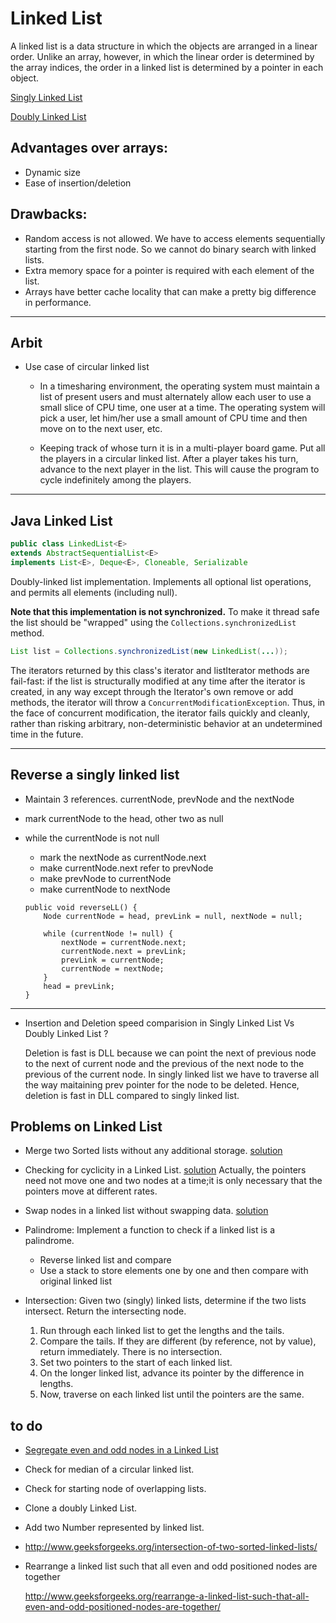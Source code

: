 # Linked List

A linked list is a data structure in which the objects are arranged in a linear order. Unlike an array, however, in which the linear order is determined by the array indices, the order in a linked list is determined by a pointer in each object.

[Singly Linked List](./LL/LinkedList.java)

[Doubly Linked List](./LL/DoublyLinkedList.java)

## Advantages over arrays:
- Dynamic size
- Ease of insertion/deletion

## Drawbacks:
- Random access is not allowed. We have to access elements sequentially starting from the first node. So we cannot do binary search with linked lists.
- Extra memory space for a pointer is required with each element of the list.
- Arrays have better cache locality that can make a pretty big difference in performance.

---
## Arbit

- Use case of circular linked list
	
	- In a timesharing environment, the operating system must maintain a list of present users and must alternately allow each user to use a small slice of CPU time, one user at a time. The operating system will pick a user, let him/her use a small amount of CPU time and then move on to the next user, etc.
		
	- Keeping track of whose turn it is in a multi-player board game. Put all the players in a circular linked list. After a player takes his turn, advance to the next player in the list. This will cause the program to cycle indefinitely among the players.	
 	

---

## Java Linked List

```java
public class LinkedList<E>
extends AbstractSequentialList<E>
implements List<E>, Deque<E>, Cloneable, Serializable
```

Doubly-linked list implementation. Implements all optional list operations, and permits all elements (including null).

**Note that this implementation is not synchronized.** To make it thread safe the list should be "wrapped" using the `Collections.synchronizedList` method.

```java
List list = Collections.synchronizedList(new LinkedList(...));
```

The iterators returned by this class's iterator and listIterator methods are fail-fast: if the list is structurally modified at any time after the iterator is created, in any way except through the Iterator's own remove or add methods, the iterator will throw a `ConcurrentModificationException`. Thus, in the face of concurrent modification, the iterator fails quickly and cleanly, rather than risking arbitrary, non-deterministic behavior at an undetermined time in the future.

---

## Reverse a singly linked list

- Maintain 3 references. currentNode, prevNode and the nextNode
- mark currentNode to the head, other two as null
- while the currentNode is not null
	- mark the nextNode as currentNode.next
	- make currentNode.next refer to prevNode
	- make prevNode to currentNode
	- make currentNode to nextNode
	
	```
	public void reverseLL() {
		Node currentNode = head, prevLink = null, nextNode = null;

		while (currentNode != null) {
			nextNode = currentNode.next;
			currentNode.next = prevLink;
			prevLink = currentNode;
			currentNode = nextNode;
		}
		head = prevLink;
	}
	```
	
---

- Insertion and Deletion speed comparision in Singly Linked List Vs Doubly Linked List ?

	Deletion is fast is DLL because we can point the next of previous node to the next of current node and the previous of the next node to the previous of the current node. In singly linked list we have to traverse all the way maitaining prev pointer for the node to be deleted. Hence, deletion is fast in DLL compared to singly linked list.

	
## Problems on Linked List

- Merge two Sorted lists without any additional storage.
	[solution](../Problems/LinkedList/MergeSortedLists.java)
	
- Checking for cyclicity in a Linked List.
	[solution](../Problems/LinkedList/CheckingCycle.java)
	Actually, the pointers need not move one and two nodes at a time;it is only necessary that the pointers move at different rates.

- Swap nodes in a linked list without swapping data. [solution](./LL/SwapNodes.java)	

- Palindrome: Implement a function to check if a linked list is a palindrome.
	- Reverse linked list and compare
	- Use a stack to store elements one by one and then compare with original linked list

- Intersection: Given two (singly) linked lists, determine if the two lists intersect. Return the intersecting node.

	1. Run through each linked list to get the lengths and the tails.
	2. Compare the tails. If they are different (by reference, not by value), return immediately. There is no intersection.
	3. Set two pointers to the start of each linked list.
	4. On the longer linked list, advance its pointer by the difference in lengths.
	5. Now, traverse on each linked list until the pointers are the same.
	
	
## to do	

- [Segregate even and odd nodes in a Linked List](http://www.practice.geeksforgeeks.org/problem-page.php?pid=400)	
	
- Check for median of a circular linked list.	
	
- Check for starting node of overlapping lists.

- Clone a doubly Linked List.

- Add two Number represented by linked list.

- http://www.geeksforgeeks.org/intersection-of-two-sorted-linked-lists/

- Rearrange a linked list such that all even and odd positioned nodes are together 
	
	http://www.geeksforgeeks.org/rearrange-a-linked-list-such-that-all-even-and-odd-positioned-nodes-are-together/

